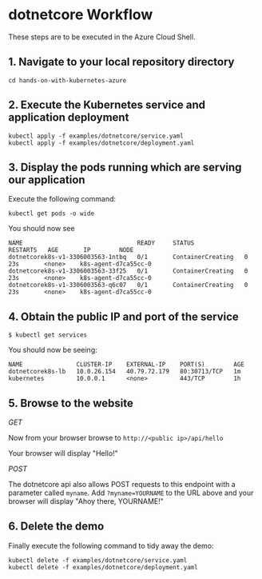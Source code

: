 # dotnetcore Workflow

These steps are to be executed in the Azure Cloud Shell.

## 1. Navigate to your local repository directory

```
cd hands-on-with-kubernetes-azure
```

## 2. Execute the Kubernetes service and application deployment

```
kubectl apply -f examples/dotnetcore/service.yaml
kubectl apply -f examples/dotnetcore/deployment.yaml
```

## 3. Display the pods running which are serving our application

Execute the following command:

```
kubectl get pods -o wide
```

You should now see

```
NAME                                READY     STATUS              RESTARTS   AGE       IP        NODE
dotnetcorek8s-v1-3306003563-1ntbq   0/1       ContainerCreating   0          23s       <none>    k8s-agent-d7ca55cc-0
dotnetcorek8s-v1-3306003563-33f25   0/1       ContainerCreating   0          23s       <none>    k8s-agent-d7ca55cc-0
dotnetcorek8s-v1-3306003563-q6c07   0/1       ContainerCreating   0          23s       <none>    k8s-agent-d7ca55cc-0
```

## 4. Obtain the public IP and port of the service

```
$ kubectl get services
```

You should now be seeing:

```
NAME               CLUSTER-IP    EXTERNAL-IP    PORT(S)        AGE
dotnetcorek8s-lb   10.0.26.154   40.79.72.179   80:30713/TCP   1m
kubernetes         10.0.0.1      <none>         443/TCP        1h
```

## 5. Browse to the website

*GET*

Now from your browser browse to `http://<public ip>/api/hello`

Your browser will display "Hello!"

*POST*

The dotnetcore api also allows POST requests to this endpoint with a parameter called `myname`.
Add `?myname=YOURNAME` to the URL above and your browser will display "Ahoy there, YOURNAME!"


## 6. Delete the demo

Finally execute the following command to tidy away the demo:

```
kubectl delete -f examples/dotnetcore/service.yaml
kubectl delete -f examples/dotnetcore/deployment.yaml
```
